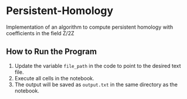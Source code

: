 # Persistent-Homology

Implementation of an algorithm to compute persistent homology with coefficients in the field Z/2Z

## How to Run the Program

1. Update the variable `file_path` in the code to point to the desired text file.
2. Execute all cells in the notebook.
3. The output will be saved as `output.txt` in the same directory as the notebook.
